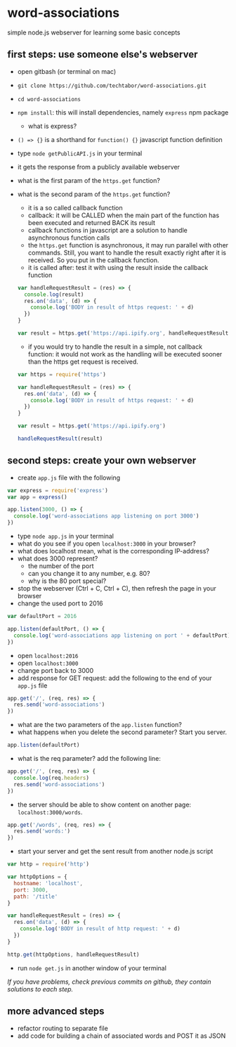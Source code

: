 # word-associations
simple node.js webserver for learning some basic concepts

## first steps: use someone else's webserver

* open gitbash (or terminal on mac)
* `git clone https://github.com/techtabor/word-associations.git`
* `cd word-associations`
* `npm install`: this will install dependencies, namely `express` npm package
  * what is express?
* `() => {}` is a shorthand for `function() {}` javascript function definition
* type `node getPublicAPI.js` in your terminal
* it gets the response from a publicly available webserver
* what is the first param of the `https.get` function?
* what is the second param of the `https.get` function?
  * it is a so called callback function
  * callback: it will be CALLED when the main part of the function has been executed and returned BACK its result
  * callback functions in javascript are a solution to handle asynchronous function calls
  * the `https.get` function is asynchronous, it may run parallel with other commands. Still, you want to handle the result exactly right after it is received. So you put in the callback function.
  * it is called after: test it with using the result inside the callback function

  ``` javascript
  var handleRequestResult = (res) => {
    console.log(result)
    res.on('data', (d) => {
      console.log('BODY in result of https request: ' + d)
    })
  }

  var result = https.get('https://api.ipify.org', handleRequestResult)
  ```
  * if you would try to handle the result in a simple, not callback function: it would not work as the handling will be executed sooner than the https get request is received.

  ``` javascript
  var https = require('https')

  var handleRequestResult = (res) => {
    res.on('data', (d) => {
      console.log('BODY in result of https request: ' + d)
    })
  }

  var result = https.get('https://api.ipify.org')

  handleRequestResult(result)
  ```

## second steps: create your own webserver

* create `app.js` file with the following

``` javascript
var express = require('express')
var app = express()

app.listen(3000, () => {
  console.log('word-associations app listening on port 3000')
})
```

* type `node app.js` in your terminal
* what do you see if you open `localhost:3000` in your browser?
* what does localhost mean, what is the corresponding IP-address?
* what does 3000 represent?
  * the number of the port
  * can you change it to any number, e.g. 80?
  * why is the 80 port special?
* stop the webserver (Ctrl + C, Ctrl + C), then refresh the page in your browser
* change the used port to 2016

``` javascript
var defaultPort = 2016

app.listen(defaultPort, () => {
  console.log('word-associations app listening on port ' + defaultPort)
})
```

* open ```localhost:2016```
* open ```localhost:3000```
* change port back to 3000
* add response for GET request: add the following to the end of your `app.js` file

``` javascript
app.get('/', (req, res) => {
  res.send('word-associations')
})
```

* what are the two parameters of the `app.listen` function?
* what happens when you delete the second parameter? Start you server.

``` javascript
app.listen(defaultPort)
```

* what is the req parameter? add the following line:

``` javascript
app.get('/', (req, res) => {
  console.log(req.headers)
  res.send('word-associations')
})
```

* the server should be able to show content on another page: `localhost:3000/words`.

``` javascript
app.get('/words', (req, res) => {
  res.send('words:')
})
```

* start your server and get the sent result from another node.js script

``` javascript
var http = require('http')

var httpOptions = {
  hostname: 'localhost',
  port: 3000,
  path: '/title'
}

var handleRequestResult = (res) => {
  res.on('data', (d) => {
    console.log('BODY in result of http request: ' + d)
  })
}

http.get(httpOptions, handleRequestResult)
```

* run `node get.js` in another window of your terminal

*If you have problems, check previous commits on github, they contain solutions to each step.*

## more advanced steps

* refactor routing to separate file
* add code for building a chain of associated words and POST it as JSON
